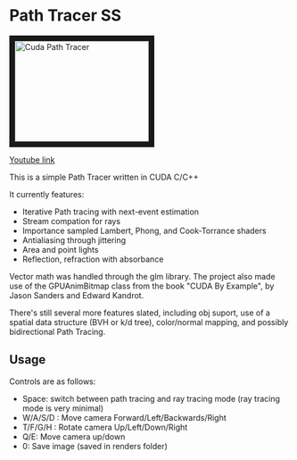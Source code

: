 # Path Tracer SS

<a href="http://www.youtube.com/watch?feature=player_embedded&v=UULmgOwUOPuGcU1MqSOJUbKg-7Z0
" target="_blank"><img src="http://img.youtube.com/vi/UULmgOwUOPuGcU1MqSOJUbKg/hqdefault.jpg" 
alt="Cuda Path Tracer" width="240" height="180" border="10" /></a>

[Youtube link](http://www.youtube.com/watch?feature=player_embedded&v=Hrlhny0T6kw-7Z0)

This is a simple Path Tracer written in CUDA C/C++

It currently features:

* Iterative Path tracing with next-event estimation
* Stream compation for rays
* Importance sampled Lambert, Phong, and Cook-Torrance shaders
* Antialiasing through jittering
* Area and point lights
* Reflection, refraction with absorbance

Vector math was handled through the glm library.  The project also made use of the GPUAnimBitmap class from the book "CUDA By Example", by Jason Sanders and Edward Kandrot.

There's still several more features slated, including obj suport, use of a spatial data structure (BVH or k/d tree), color/normal mapping, and possibly bidirectional Path Tracing.

## Usage

Controls are as follows:

* Space: switch between path tracing and ray tracing mode (ray tracing mode is very minimal)
* W/A/S/D : Move camera Forward/Left/Backwards/Right
* T/F/G/H : Rotate camera Up/Left/Down/Right
* Q/E: Move camera up/down
* 0: Save image (saved in renders folder)
